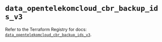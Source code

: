 # `data_opentelekomcloud_cbr_backup_ids_v3`

Refer to the Terraform Registry for docs: [`data_opentelekomcloud_cbr_backup_ids_v3`](https://registry.terraform.io/providers/opentelekomcloud/opentelekomcloud/1.36.9/docs/data-sources/cbr_backup_ids_v3).
